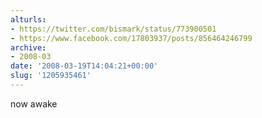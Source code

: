 ```yaml
---
alturls:
- https://twitter.com/bismark/status/773900501
- https://www.facebook.com/17803937/posts/856464246799
archive:
- 2008-03
date: '2008-03-19T14:04:21+00:00'
slug: '1205935461'
---
```


now awake

